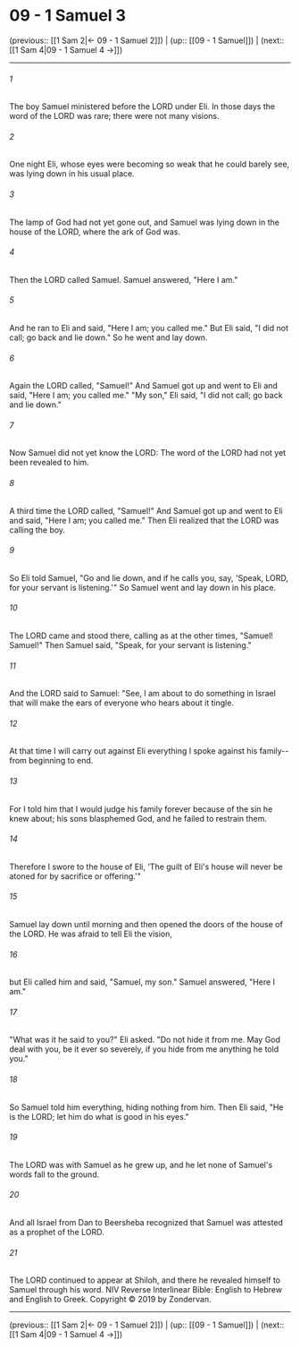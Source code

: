 # 09 - 1 Samuel 3

(previous:: [[1 Sam 2|← 09 - 1 Samuel 2]]) | (up:: [[09 - 1 Samuel]]) | (next:: [[1 Sam 4|09 - 1 Samuel 4 →]])

***


###### 1 
The boy Samuel ministered before the LORD under Eli. In those days the word of the LORD was rare; there were not many visions. 

###### 2 
One night Eli, whose eyes were becoming so weak that he could barely see, was lying down in his usual place. 

###### 3 
The lamp of God had not yet gone out, and Samuel was lying down in the house of the LORD, where the ark of God was. 

###### 4 
Then the LORD called Samuel. Samuel answered, "Here I am." 

###### 5 
And he ran to Eli and said, "Here I am; you called me." But Eli said, "I did not call; go back and lie down." So he went and lay down. 

###### 6 
Again the LORD called, "Samuel!" And Samuel got up and went to Eli and said, "Here I am; you called me." "My son," Eli said, "I did not call; go back and lie down." 

###### 7 
Now Samuel did not yet know the LORD: The word of the LORD had not yet been revealed to him. 

###### 8 
A third time the LORD called, "Samuel!" And Samuel got up and went to Eli and said, "Here I am; you called me." Then Eli realized that the LORD was calling the boy. 

###### 9 
So Eli told Samuel, "Go and lie down, and if he calls you, say, 'Speak, LORD, for your servant is listening.'" So Samuel went and lay down in his place. 

###### 10 
The LORD came and stood there, calling as at the other times, "Samuel! Samuel!" Then Samuel said, "Speak, for your servant is listening." 

###### 11 
And the LORD said to Samuel: "See, I am about to do something in Israel that will make the ears of everyone who hears about it tingle. 

###### 12 
At that time I will carry out against Eli everything I spoke against his family--from beginning to end. 

###### 13 
For I told him that I would judge his family forever because of the sin he knew about; his sons blasphemed God, and he failed to restrain them. 

###### 14 
Therefore I swore to the house of Eli, 'The guilt of Eli's house will never be atoned for by sacrifice or offering.'" 

###### 15 
Samuel lay down until morning and then opened the doors of the house of the LORD. He was afraid to tell Eli the vision, 

###### 16 
but Eli called him and said, "Samuel, my son." Samuel answered, "Here I am." 

###### 17 
"What was it he said to you?" Eli asked. "Do not hide it from me. May God deal with you, be it ever so severely, if you hide from me anything he told you." 

###### 18 
So Samuel told him everything, hiding nothing from him. Then Eli said, "He is the LORD; let him do what is good in his eyes." 

###### 19 
The LORD was with Samuel as he grew up, and he let none of Samuel's words fall to the ground. 

###### 20 
And all Israel from Dan to Beersheba recognized that Samuel was attested as a prophet of the LORD. 

###### 21 
The LORD continued to appear at Shiloh, and there he revealed himself to Samuel through his word. NIV Reverse Interlinear Bible: English to Hebrew and English to Greek. Copyright © 2019 by Zondervan.

***

(previous:: [[1 Sam 2|← 09 - 1 Samuel 2]]) | (up:: [[09 - 1 Samuel]]) | (next:: [[1 Sam 4|09 - 1 Samuel 4 →]])
